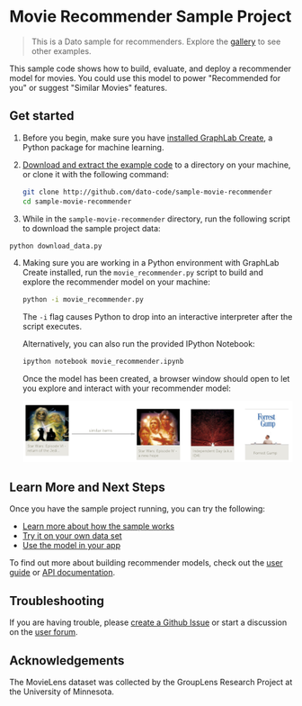 # Movie Recommender Sample Project

> This is a Dato sample for recommenders. Explore the [gallery](https://dato.com/learn/gallery/) to see other examples.  

This sample code shows how to build, evaluate, and deploy a
recommender model for movies. You could use this model to power
"Recommended for you" or suggest "Similar Movies" features.


## Get started

1. Before you begin, make sure you have [installed GraphLab Create](https://dato.com/download/),
   a Python package for machine learning.

2. [Download and extract the example code](https://github.com/dato-code/sample-movie-recommender/archive/master.zip)
   to a directory on your machine, or clone it with the following command:

   ```bash
   git clone http://github.com/dato-code/sample-movie-recommender
   cd sample-movie-recommender
   ```

3. While in the `sample-movie-recommender` directory, run the following script
   to download the sample project data:

  ```bash
  python download_data.py
  ```

4. Making sure you are working in a Python environment with GraphLab Create installed,
   run the `movie_recommender.py` script to build and explore the recommender model on your machine:

   ```bash
   python -i movie_recommender.py
   ```

   The `-i` flag causes Python to drop into an interactive interpreter
   after the script executes.

   Alternatively, you can also run the provided IPython Notebook:

   ```bash
   ipython notebook movie_recommender.ipynb
   ```

   Once the model has been created, a browser window should open
   to let you explore and interact with your recommender model:

   [![Image of explore by item](/assets/explore_items.png)]()


## Learn More and Next Steps

Once you have the sample project running, you can try the following:

  - [Learn more about how the sample works](./LEARN_MORE.md#how-it-works)
  - [Try it on your own data set](./LEARN_MORE.md#use-your-own-data)
  - [Use the model in your app](./LEARN_MORE.md#integrate-with-your-app)


To find out more about building recommender models, check out the
[user guide](https://dato.com/learn/userguide/recommender/introduction.html)
or [API documentation](https://dato.com/products/create/docs/graphlab.toolkits.recommender.html).


## Troubleshooting

If you are having trouble, please [create a Github Issue](https://github.com/dato-code/sample-movie-recommender/issues/new)
or start a discussion on the [user forum](http://forum.dato.com/).


## Acknowledgements

The MovieLens dataset was collected by the GroupLens Research Project at the University of Minnesota.

